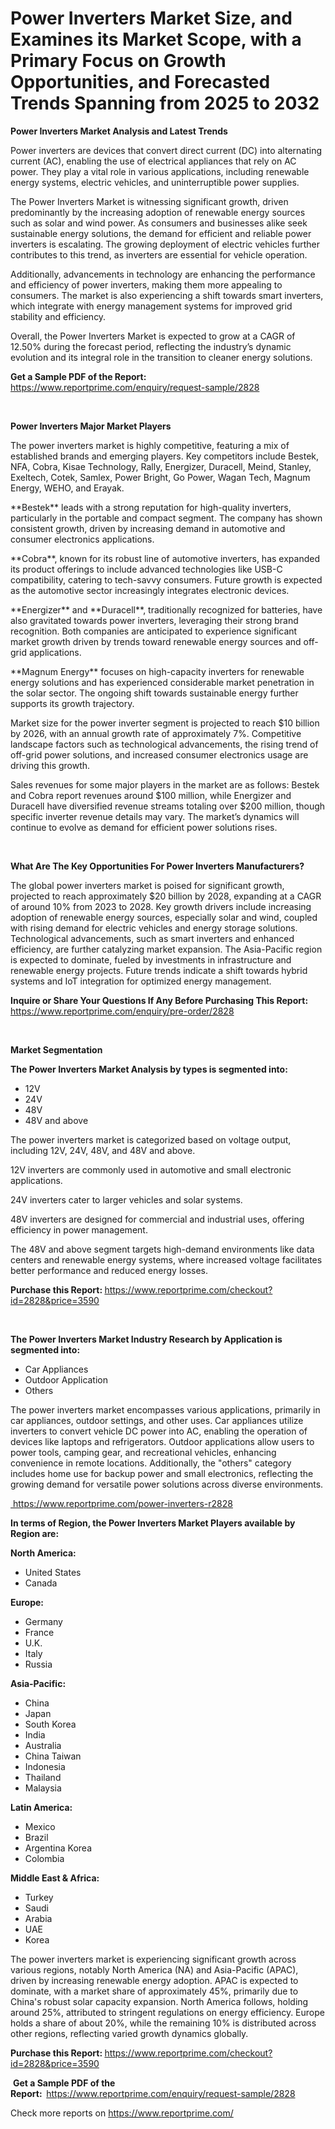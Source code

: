 <p><h1>Power Inverters Market Size, and Examines its Market Scope, with a Primary Focus on Growth Opportunities, and Forecasted Trends Spanning from 2025 to 2032</h1></p><p><strong>Power Inverters Market Analysis and Latest Trends</strong></p>
<p><p>Power inverters are devices that convert direct current (DC) into alternating current (AC), enabling the use of electrical appliances that rely on AC power. They play a vital role in various applications, including renewable energy systems, electric vehicles, and uninterruptible power supplies.</p><p>The Power Inverters Market is witnessing significant growth, driven predominantly by the increasing adoption of renewable energy sources such as solar and wind power. As consumers and businesses alike seek sustainable energy solutions, the demand for efficient and reliable power inverters is escalating. The growing deployment of electric vehicles further contributes to this trend, as inverters are essential for vehicle operation.</p><p>Additionally, advancements in technology are enhancing the performance and efficiency of power inverters, making them more appealing to consumers. The market is also experiencing a shift towards smart inverters, which integrate with energy management systems for improved grid stability and efficiency.</p><p>Overall, the Power Inverters Market is expected to grow at a CAGR of 12.50% during the forecast period, reflecting the industry’s dynamic evolution and its integral role in the transition to cleaner energy solutions.</p></p>
<p><strong>Get a Sample PDF of the Report:&nbsp;</strong> <a href="https://www.reportprime.com/enquiry/request-sample/2828?utm_campaign=1166&utm_medium=2&utm_source=Github&utm_content=ia&utm_term=18032025&utm_id=power-inverters">https://www.reportprime.com/enquiry/request-sample/2828</a></p>
<p>&nbsp;</p>
<p><strong>Power Inverters Major Market Players</strong></p>
<p><p>The power inverters market is highly competitive, featuring a mix of established brands and emerging players. Key competitors include Bestek, NFA, Cobra, Kisae Technology, Rally, Energizer, Duracell, Meind, Stanley, Exeltech, Cotek, Samlex, Power Bright, Go Power, Wagan Tech, Magnum Energy, WEHO, and Erayak.</p><p>**Bestek** leads with a strong reputation for high-quality inverters, particularly in the portable and compact segment. The company has shown consistent growth, driven by increasing demand in automotive and consumer electronics applications. </p><p>**Cobra**, known for its robust line of automotive inverters, has expanded its product offerings to include advanced technologies like USB-C compatibility, catering to tech-savvy consumers. Future growth is expected as the automotive sector increasingly integrates electronic devices.</p><p>**Energizer** and **Duracell**, traditionally recognized for batteries, have also gravitated towards power inverters, leveraging their strong brand recognition. Both companies are anticipated to experience significant market growth driven by trends toward renewable energy sources and off-grid applications.</p><p>**Magnum Energy** focuses on high-capacity inverters for renewable energy solutions and has experienced considerable market penetration in the solar sector. The ongoing shift towards sustainable energy further supports its growth trajectory.</p><p>Market size for the power inverter segment is projected to reach $10 billion by 2026, with an annual growth rate of approximately 7%. Competitive landscape factors such as technological advancements, the rising trend of off-grid power solutions, and increased consumer electronics usage are driving this growth.</p><p>Sales revenues for some major players in the market are as follows: Bestek and Cobra report revenues around $100 million, while Energizer and Duracell have diversified revenue streams totaling over $200 million, though specific inverter revenue details may vary. The market’s dynamics will continue to evolve as demand for efficient power solutions rises.</p></p>
<p>&nbsp;</p>
<p><strong>What Are The Key Opportunities For Power Inverters Manufacturers?</strong></p>
<p><p>The global power inverters market is poised for significant growth, projected to reach approximately $20 billion by 2028, expanding at a CAGR of around 10% from 2023 to 2028. Key growth drivers include increasing adoption of renewable energy sources, especially solar and wind, coupled with rising demand for electric vehicles and energy storage solutions. Technological advancements, such as smart inverters and enhanced efficiency, are further catalyzing market expansion. The Asia-Pacific region is expected to dominate, fueled by investments in infrastructure and renewable energy projects. Future trends indicate a shift towards hybrid systems and IoT integration for optimized energy management.</p></p>
<p><strong>Inquire or Share Your Questions If Any Before Purchasing This Report:</strong> <a href="https://www.reportprime.com/enquiry/pre-order/2828?utm_campaign=1166&utm_medium=2&utm_source=Github&utm_content=ia&utm_term=18032025&utm_id=power-inverters">https://www.reportprime.com/enquiry/pre-order/2828</a></p>
<p>&nbsp;</p>
<p><strong>Market Segmentation</strong></p>
<p><strong>The Power Inverters Market Analysis by types is segmented into:</strong></p>
<p><ul><li>12V</li><li>24V</li><li>48V</li><li>48V and above</li></ul></p>
<p><p>The power inverters market is categorized based on voltage output, including 12V, 24V, 48V, and 48V and above. </p><p>12V inverters are commonly used in automotive and small electronic applications. </p><p>24V inverters cater to larger vehicles and solar systems. </p><p>48V inverters are designed for commercial and industrial uses, offering efficiency in power management. </p><p>The 48V and above segment targets high-demand environments like data centers and renewable energy systems, where increased voltage facilitates better performance and reduced energy losses.</p></p>
<p><strong>Purchase this Report:&nbsp;</strong><a href="https://www.reportprime.com/checkout?id=2828&price=3590&utm_campaign=1166&utm_medium=2&utm_source=Github&utm_content=ia&utm_term=18032025&utm_id=power-inverters">https://www.reportprime.com/checkout?id=2828&price=3590</a></p>
<p>&nbsp;</p>
<p><strong>The Power Inverters Market Industry Research by Application is segmented into:</strong></p>
<p><ul><li>Car Appliances</li><li>Outdoor Application</li><li>Others</li></ul></p>
<p><p>The power inverters market encompasses various applications, primarily in car appliances, outdoor settings, and other uses. Car appliances utilize inverters to convert vehicle DC power into AC, enabling the operation of devices like laptops and refrigerators. Outdoor applications allow users to power tools, camping gear, and recreational vehicles, enhancing convenience in remote locations. Additionally, the "others" category includes home use for backup power and small electronics, reflecting the growing demand for versatile power solutions across diverse environments.</p></p>
<p><a href="https://www.reportprime.com/power-inverters-r2828?utm_campaign=1166&utm_medium=2&utm_source=Github&utm_content=ia&utm_term=18032025&utm_id=power-inverters">&nbsp;https://www.reportprime.com/power-inverters-r2828</a></p>
<p><strong>In terms of Region, the Power Inverters Market Players available by Region are:</strong></p>
<p>
    <p> <strong> North America: </strong>
        <ul>
            <li>United States</li>
            <li>Canada</li>
        </ul>
        </p> 
    <p> <strong> Europe: </strong>
        <ul>
            <li>Germany</li>
            <li>France</li>
            <li>U.K.</li>
            <li>Italy</li>
            <li>Russia</li>
        </ul>
        </p> 
    <p> <strong> Asia-Pacific: </strong>
        <ul>
            <li>China</li>
            <li>Japan</li>
            <li>South Korea</li>
            <li>India</li>
            <li>Australia</li>
            <li>China Taiwan</li>
            <li>Indonesia</li>
            <li>Thailand</li>
            <li>Malaysia</li>
        </ul>
        </p> 
    <p> <strong> Latin America: </strong>
        <ul>
            <li>Mexico</li>
            <li>Brazil</li>
            <li>Argentina Korea</li>
            <li>Colombia</li>
        </ul>
        </p> 
    <p> <strong> Middle East & Africa: </strong>
        <ul>
            <li>Turkey</li>
            <li>Saudi</li>
            <li>Arabia</li>
            <li>UAE</li>
            <li>Korea</li>
        </ul>
    </p>
    </p>
<p><p>The power inverters market is experiencing significant growth across various regions, notably North America (NA) and Asia-Pacific (APAC), driven by increasing renewable energy adoption. APAC is expected to dominate, with a market share of approximately 45%, primarily due to China's robust solar capacity expansion. North America follows, holding around 25%, attributed to stringent regulations on energy efficiency. Europe holds a share of about 20%, while the remaining 10% is distributed across other regions, reflecting varied growth dynamics globally.</p></p>
<p><strong>Purchase this Report: </strong><a href="https://www.reportprime.com/checkout?id=2828&price=3590&utm_campaign=1166&utm_medium=2&utm_source=Github&utm_content=ia&utm_term=18032025&utm_id=power-inverters">https://www.reportprime.com/checkout?id=2828&price=3590</a></p>
<p>&nbsp;<strong>Get a Sample PDF of the Report:&nbsp;&nbsp;</strong><a href="https://www.reportprime.com/enquiry/request-sample/2828?utm_campaign=1166&utm_medium=2&utm_source=Github&utm_content=ia&utm_term=18032025&utm_id=power-inverters">https://www.reportprime.com/enquiry/request-sample/2828</a></p>
<p><strong></strong></p>
<p>Check more reports on <a href="https://www.reportprime.com/?utm_campaign=1166&utm_medium=2&utm_source=Github&utm_content=ia&utm_term=18032025&utm_id=power-inverters">https://www.reportprime.com/</a></p>